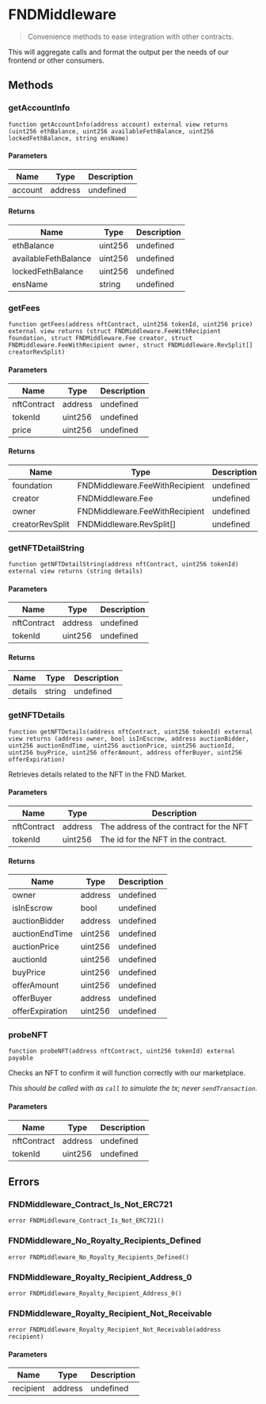 # FNDMiddleware



> Convenience methods to ease integration with other contracts.

This will aggregate calls and format the output per the needs of our frontend or other consumers.



## Methods

### getAccountInfo

```solidity
function getAccountInfo(address account) external view returns (uint256 ethBalance, uint256 availableFethBalance, uint256 lockedFethBalance, string ensName)
```





#### Parameters

| Name | Type | Description |
|---|---|---|
| account | address | undefined |

#### Returns

| Name | Type | Description |
|---|---|---|
| ethBalance | uint256 | undefined |
| availableFethBalance | uint256 | undefined |
| lockedFethBalance | uint256 | undefined |
| ensName | string | undefined |

### getFees

```solidity
function getFees(address nftContract, uint256 tokenId, uint256 price) external view returns (struct FNDMiddleware.FeeWithRecipient foundation, struct FNDMiddleware.Fee creator, struct FNDMiddleware.FeeWithRecipient owner, struct FNDMiddleware.RevSplit[] creatorRevSplit)
```





#### Parameters

| Name | Type | Description |
|---|---|---|
| nftContract | address | undefined |
| tokenId | uint256 | undefined |
| price | uint256 | undefined |

#### Returns

| Name | Type | Description |
|---|---|---|
| foundation | FNDMiddleware.FeeWithRecipient | undefined |
| creator | FNDMiddleware.Fee | undefined |
| owner | FNDMiddleware.FeeWithRecipient | undefined |
| creatorRevSplit | FNDMiddleware.RevSplit[] | undefined |

### getNFTDetailString

```solidity
function getNFTDetailString(address nftContract, uint256 tokenId) external view returns (string details)
```





#### Parameters

| Name | Type | Description |
|---|---|---|
| nftContract | address | undefined |
| tokenId | uint256 | undefined |

#### Returns

| Name | Type | Description |
|---|---|---|
| details | string | undefined |

### getNFTDetails

```solidity
function getNFTDetails(address nftContract, uint256 tokenId) external view returns (address owner, bool isInEscrow, address auctionBidder, uint256 auctionEndTime, uint256 auctionPrice, uint256 auctionId, uint256 buyPrice, uint256 offerAmount, address offerBuyer, uint256 offerExpiration)
```

Retrieves details related to the NFT in the FND Market.



#### Parameters

| Name | Type | Description |
|---|---|---|
| nftContract | address | The address of the contract for the NFT |
| tokenId | uint256 | The id for the NFT in the contract. |

#### Returns

| Name | Type | Description |
|---|---|---|
| owner | address | undefined |
| isInEscrow | bool | undefined |
| auctionBidder | address | undefined |
| auctionEndTime | uint256 | undefined |
| auctionPrice | uint256 | undefined |
| auctionId | uint256 | undefined |
| buyPrice | uint256 | undefined |
| offerAmount | uint256 | undefined |
| offerBuyer | address | undefined |
| offerExpiration | uint256 | undefined |

### probeNFT

```solidity
function probeNFT(address nftContract, uint256 tokenId) external payable
```

Checks an NFT to confirm it will function correctly with our marketplace.

*This should be called with as `call` to simulate the tx; never `sendTransaction`.*

#### Parameters

| Name | Type | Description |
|---|---|---|
| nftContract | address | undefined |
| tokenId | uint256 | undefined |




## Errors

### FNDMiddleware_Contract_Is_Not_ERC721

```solidity
error FNDMiddleware_Contract_Is_Not_ERC721()
```






### FNDMiddleware_No_Royalty_Recipients_Defined

```solidity
error FNDMiddleware_No_Royalty_Recipients_Defined()
```






### FNDMiddleware_Royalty_Recipient_Address_0

```solidity
error FNDMiddleware_Royalty_Recipient_Address_0()
```






### FNDMiddleware_Royalty_Recipient_Not_Receivable

```solidity
error FNDMiddleware_Royalty_Recipient_Not_Receivable(address recipient)
```





#### Parameters

| Name | Type | Description |
|---|---|---|
| recipient | address | undefined |



